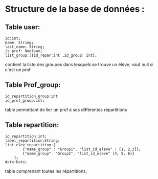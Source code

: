 # Structure de la base de données :

## Table user:
```
id:int;
name: String;
last_name: String;
is_prof: Boolean;
list_group:[{id_repar:int ,id_group: int]; 
```
contient la liste des groupes dans lesquels se trouve un élève; vaut null si c'est un prof

## Table Prof_group: 
```
id_repartition_group:int 
id_prof_group:int;
```
table permettant de lier un prof à ses différentes répartitions

## Table repartition: 
```
id_repartition:int;
label_repartition:String;
list_elev_repartition:[
        {"name_group" : "Group1", "list_id_eleve" : [1, 2,3]};
        {"name_group": "Group2", "list_id_eleve" [4, 5, 6]}
    ];
date:Date;
```
table comprenant toutes les répartitions;
